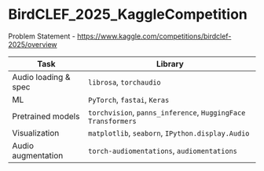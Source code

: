# BirdCLEF_2025_KaggleCompetition
Problem Statement - https://www.kaggle.com/competitions/birdclef-2025/overview

| Task                 | Library                                                      |
| -------------------- | ------------------------------------------------------------ |
| Audio loading & spec | `librosa`, `torchaudio`                                      |
| ML                   | `PyTorch`, `fastai`, `Keras`                                 |
| Pretrained models    | `torchvision`, `panns_inference`, `HuggingFace Transformers` |
| Visualization        | `matplotlib`, `seaborn`, `IPython.display.Audio`             |
| Audio augmentation   | `torch-audiomentations`, `audiomentations`                   |
